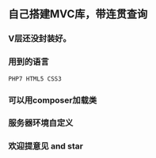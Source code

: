 ## 自己搭建MVC库，带连贯查询

### V层还没封装好。

### 用到的语言
	PHP7 HTML5 CSS3 

### 可以用composer加载类

### 服务器环境自定义

### 欢迎提意见 and star 
